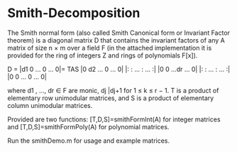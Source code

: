 # Smith-Decomposition

The Smith normal form (also called Smith Canonical form or Invariant Factor theorem) is a diagonal matrix D that contains the invariant factors of any A matrix of size n × m over a field F (in the attached implementation it is provided for the ring of integers Z and rings of polynomials F[x]).

 D = |d1 0 ... 0 ... 0|= TAS 
     |0 d2 ... 0 ... 0| 
     |: : ... : ... :| 
     |0 0 ...dr ... 0| 
     |: : ... : ... :| 
     |0 0 ... 0 ... 0|

where d1 , ..., dr ∈ F are monic, dj |dj+1 for 1 ≤ k ≤ r − 1. T is a product of elementary row unimodular matrices, and S is a product of elementary column unimodular matrices.

Provided are two functions: [T,D,S]=smithFormInt(A) for integer matrices and [T,D,S]=smithFormPoly(A) for polynomial matrices.

Run the smithDemo.m for usage and example matrices.

